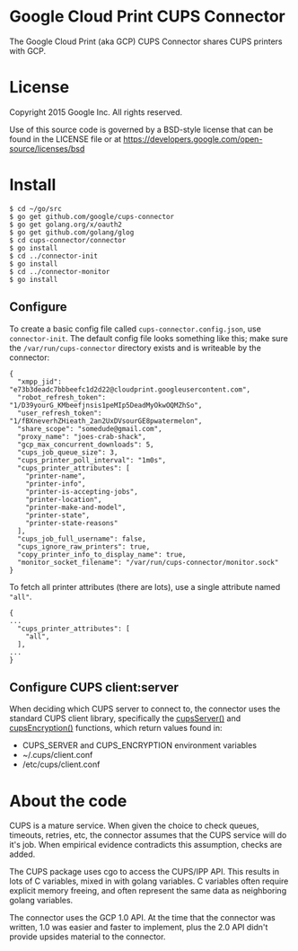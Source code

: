 # Google Cloud Print CUPS Connector
The Google Cloud Print (aka GCP) CUPS Connector shares CUPS printers with GCP.

# License
Copyright 2015 Google Inc. All rights reserved.

Use of this source code is governed by a BSD-style
license that can be found in the LICENSE file or at
https://developers.google.com/open-source/licenses/bsd

# Install
```
$ cd ~/go/src
$ go get github.com/google/cups-connector
$ go get golang.org/x/oauth2
$ go get github.com/golang/glog
$ cd cups-connector/connector
$ go install
$ cd ../connector-init
$ go install
$ cd ../connector-monitor
$ go install
```

## Configure
To create a basic config file called `cups-connector.config.json`, use
`connector-init`. The default config file looks something like this; make sure
the `/var/run/cups-connector` directory exists and is writeable by the
connector:

```
{
  "xmpp_jid": "e73b3deadc7bbbeefc1d2d22@cloudprint.googleusercontent.com",
  "robot_refresh_token": "1/D39yourG_KMbeefjnsis1peMIp5DeadMyOkwOQMZhSo",
  "user_refresh_token": "1/fBXneverhZHieath_2an2UxDVsourGE8pwatermelon",
  "share_scope": "somedude@gmail.com",
  "proxy_name": "joes-crab-shack",
  "gcp_max_concurrent_downloads": 5,
  "cups_job_queue_size": 3,
  "cups_printer_poll_interval": "1m0s",
  "cups_printer_attributes": [
    "printer-name",
    "printer-info",
    "printer-is-accepting-jobs",
    "printer-location",
    "printer-make-and-model",
    "printer-state",
    "printer-state-reasons"
  ],
  "cups_job_full_username": false,
  "cups_ignore_raw_printers": true,
  "copy_printer_info_to_display_name": true,
  "monitor_socket_filename": "/var/run/cups-connector/monitor.sock"
}
```

To fetch all printer attributes (there are lots), use a single attribute named
`"all"`.
```
{
...
  "cups_printer_attributes": [
    "all",
  ],
...
}
```

## Configure CUPS client:server
When deciding which CUPS server to connect to, the connector uses the standard
CUPS client library, specifically the
[cupsServer()](https://www.cups.org/documentation.php/doc-1.7/api-cups.html#cupsServer)
and
[cupsEncryption()](https://www.cups.org/documentation.php/doc-1.7/api-cups.html#cupsEncryption)
functions, which return values found in:
- CUPS_SERVER and CUPS_ENCRYPTION environment variables
- ~/.cups/client.conf
- /etc/cups/client.conf

# About the code
CUPS is a mature service. When given the choice to check queues, timeouts,
retries, etc, the connector assumes that the CUPS service will do it's job.
When empirical evidence contradicts this assumption, checks are added.

The CUPS package uses cgo to access the CUPS/IPP API. This results in lots of
C variables, mixed in with golang variables. C variables often require explicit
memory freeing, and often represent the same data as neighboring golang
variables.

The connector uses the GCP 1.0 API. At the time that the connector was written,
1.0 was easier and faster to implement, plus the 2.0 API didn't provide upsides
material to the connector.
